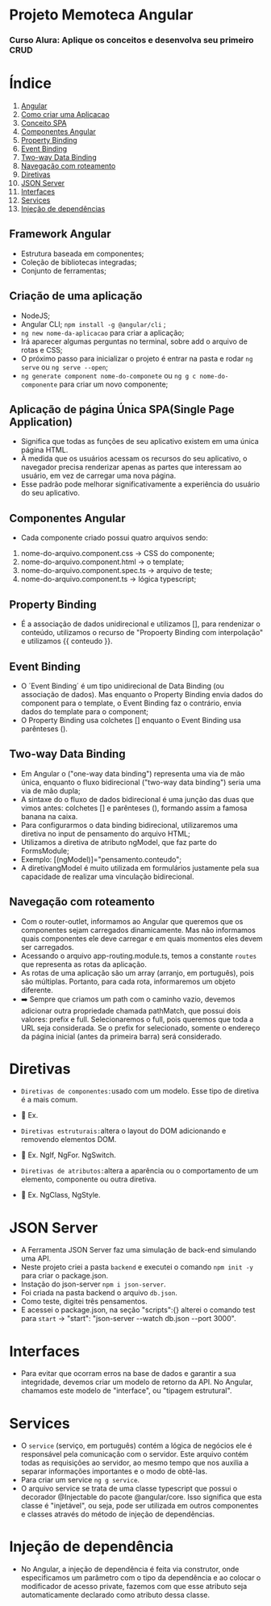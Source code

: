 # Projeto Memoteca Angular
### Curso Alura: Aplique os conceitos e desenvolva seu primeiro CRUD

# Índice

 1. [Angular](#angular)
 2. [Como criar uma Aplicacao](#aplicacao)
 3. [Conceito SPA](#spa)
 4. [Componentes Angular](#componentes)
 5. [Property Binding](#property-binding)
 6. [Event Binding](#event-binding)
 7. [Two-way Data Binding](#to-way-data-binding)
 8. [Navegação com roteamento](#router)
 9. [Diretivas](#diretivas)
 10. [JSON Server](#json-server)
 11. [Interfaces](#interfaces)
 12. [Services](#services)
 13. [Injeção de dependências](#injecao)

<div id='angular'/> 

## Framework Angular

- Estrutura baseada em componentes;
- Coleção de bibliotecas integradas;
- Conjunto de ferramentas;

<div id='aplicacao'/> 

## Criação de uma aplicação

- NodeJS;
- Angular CLI; `npm install -g @angular/cli` ;
- `ng new nome-da-aplicacao` para criar a aplicação;
- Irá aparecer algumas perguntas no terminal, sobre add o arquivo de rotas e CSS;
- O próximo passo para inicializar o projeto é entrar na pasta e rodar `ng serve` ou `ng serve --open`; 
- `ng generate component nome-do-componete` ou `ng g c nome-do-componente` para criar um novo componente;


<div id='spa'/> 

## Aplicação de página Única SPA(Single Page Application)

- Significa que todas as funções de seu aplicativo existem em uma única página HTML. 
- À medida que os usuários acessam os recursos do seu aplicativo, o navegador precisa renderizar apenas as partes que interessam ao usuário, em vez de carregar uma nova página. 
- Esse padrão pode melhorar significativamente a experiência do usuário do seu aplicativo.


<div id='componentes'/> 

## Componentes Angular

- Cada componente criado possui  quatro arquivos sendo:
1. nome-do-arquivo.component.css -> CSS do componente;
2. nome-do-arquivo.component.html -> o template;
3. nome-do-arquivo.component.spec.ts -> arquivo de teste;
4. nome-do-arquivo.component.ts -> lógica typescript;

<div id="property-binding"/>

## Property Binding

- É a associação de dados unidirecional e utilizamos [], para rendenizar o conteúdo, utilizamos o recurso de "Propoerty Binding com interpolação" e utilizamos {{ conteudo }}.


<div id='event-binding'/> 

## Event Binding

- O ´Event Binding´ é um tipo unidirecional de Data Binding (ou associação de dados). Mas enquanto o Property Binding envia dados do component para o template, o Event Binding faz o contrário, envia dados do template para o component;
- O Property Binding usa colchetes [] enquanto o Event Binding usa parênteses ().


<div id='to-way-data-binding'/> 

## Two-way Data Binding

- Em Angular o ("one-way data binding") representa uma via de mão única, enquanto o fluxo bidirecional ("two-way data binding") seria uma via de mão dupla;
- A sintaxe do o fluxo de dados bidirecional é uma junção das duas que vimos antes: colchetes [] e parênteses (), formando assim a famosa banana na caixa.
- Para configurarmos o data binding bidirecional, utilizaremos uma diretiva no input de pensamento do arquivo HTML;
- Utilizamos a diretiva de atributo ngModel, que faz parte do FormsModule;
- Exemplo: [(ngModel)]="pensamento.conteudo";
- A diretivangModel é muito utilizada em formulários justamente pela sua capacidade de realizar uma vinculação bidirecional.


<div id='router'/>


## Navegação com roteamento

- Com o router-outlet, informamos ao Angular que queremos que os componentes sejam carregados dinamicamente. Mas não informamos quais componentes ele deve carregar e em quais momentos eles devem ser carregados.
- Acessando o arquivo app-routing.module.ts, temos a constante `routes` que representa as rotas da aplicação.
- As rotas de uma aplicação são um array (arranjo, em português), pois são múltiplas. Portanto, para cada rota, informaremos um objeto diferente.
- ➡️ Sempre que criamos um path com o caminho vazio, devemos adicionar outra propriedade chamada pathMatch, que possui dois valores: prefix e full. Selecionaremos o full, pois queremos que toda a URL seja considerada. Se o prefix for selecionado, somente o endereço da página inicial (antes da primeira barra) será considerado.


<div id='diretivas'/>


# Diretivas

- `Diretivas de componentes:`usado com um modelo. Esse tipo de diretiva é a mais comum.
- 📌 Ex. <app-listarPensamentos>

- `Diretivas estruturais:`altera o layout do DOM adicionando e removendo elementos DOM.
- 📌 Ex. NgIf, NgFor. NgSwitch.

- `Diretivas de atributos:`altera a aparência ou o comportamento de um elemento, componente ou outra diretiva.
- 📌 Ex. NgClass, NgStyle.


<div id='json-server'/>


# JSON Server

- A Ferramenta JSON Server faz uma simulação de back-end simulando uma API.
- Neste projeto criei a pasta `backend` e executei o comando `npm init -y`  para criar o package.json.
- Instação do json-server `npm i json-server`.
- Foi criada na pasta backend o arquivo `db.json`.
- Como teste, digitei três pensamentos.
- E acessei o package.json, na seção "scripts":{} alterei o comando test para `start` -> "start": "json-server --watch db.json --port 3000".



<div id='interfaces'/>


# Interfaces

- Para evitar que ocorram erros na base de dados e garantir a sua integridade, devemos criar um modelo de retorno da API. No Angular, chamamos este modelo de "interface", ou "tipagem estrutural".


<div id='services'/>


# Services

- O `service` (serviço, em português) contém a lógica de negócios ele é   responsável pela comunicação com o servidor. Este arquivo contém todas as requisições ao servidor, ao mesmo tempo que nos auxilia a separar informações importantes e o modo de obtê-las.
- Para criar um service `ng g service`.
- O arquivo service se trata de uma classe typescript que possui o decorador @Injectable do pacote @angular/core. Isso significa que esta classe é "injetável", ou seja, pode ser utilizada em outros componentes e classes através do método de injeção de dependências.

<div id='injecao'/>


# Injeção de dependência

- No Angular, a injeção de dependência é feita via construtor, onde especificamos um parâmetro com o tipo da dependência e ao colocar o modificador de acesso private, fazemos com que esse atributo seja automaticamente declarado como atributo dessa classe.